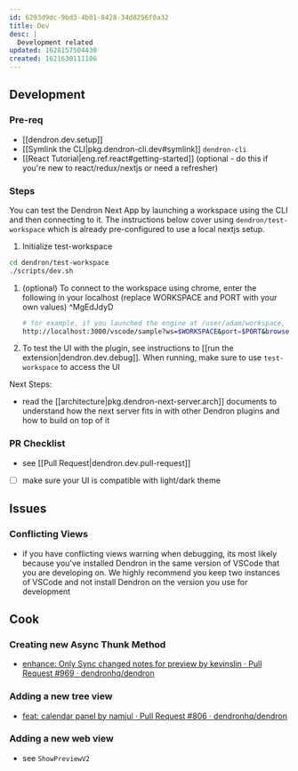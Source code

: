 ```yaml
---
id: 6293d9dc-9bd3-4b01-8428-34d8256f0a32
title: Dev
desc: |
  Development related
updated: 1628157504430
created: 1621630111186
---
```


## Development

### Pre-req
- [[dendron.dev.setup]]
- [[Symlink the CLI|pkg.dendron-cli.dev#symlink]] `dendron-cli`
- [[React Tutorial|eng.ref.react#getting-started]] (optional - do this if you're new to react/redux/nextjs or need a refresher)

### Steps

You can test the Dendron Next App by launching a workspace using the CLI and then connecting to it. The instructions below cover using `dendron/test-workspace` which is already pre-configured to use a local nextjs setup.
1. Initialize test-workspace
  ```sh
  cd dendron/test-workspace
  ./scripts/dev.sh
  ```
1. (optional) To connect to the workspace using chrome, enter the following in your localhost (replace WORKSPACE and PORT with your own values) ^MgEdJdyD
   ```sh
   # for example, if you launched the engine at /user/adam/workspace, WORKSPACE should equal /user/adam/workspace
   http://localhost:3000/vscode/sample?ws=$WORKSPACE&port=$PORT&browser=1
   ```
1. To test the UI with the plugin, see instructions to [[run the extension|dendron.dev.debug]]. When running, make sure to use `test-workspace` to access the UI

Next Steps:
- read the [[architecture|pkg.dendron-next-server.arch]] documents to understand how the next server fits in with other Dendron plugins and how to build on top of it

### PR Checklist
- see [[Pull Request|dendron.dev.pull-request]]
- [ ] make sure your UI is compatible with light/dark theme 


## Issues

### Conflicting Views
- if you have conflicting views warning when debugging, its most likely because you've installed Dendron in the same version of VSCode that you are developing on. We highly recommend you keep two instances of VSCode and not install Dendron on the version you use for development


## Cook

### Creating new Async Thunk Method
- [enhance: Only Sync changed notes for preview by kevinslin · Pull Request #969 · dendronhq/dendron](https://github.com/dendronhq/dendron/pull/969)

### Adding a new tree view
- [feat: calendar panel by namjul · Pull Request #806 · dendronhq/dendron](https://github.com/dendronhq/dendron/pull/806#discussion_r649103042)


### Adding a new web view
- see `ShowPreviewV2`